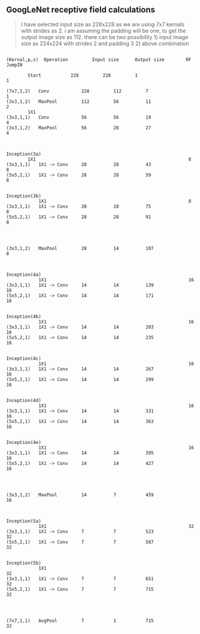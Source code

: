 ## GoogLeNet receptive field calculations

>I have selected input size as 228x228 as we are using 7x7 kernals with strides as 2. i am assuming the padding will be one, to get the 
output image size as 112. there can be two possibility 1) input image size as 224x224 with strides 2 and padding 3 2) above combination

```

(Kernal,p,s)  Operation			Input size		Output size	       RF		
JumpIN		

		Start			228			228			1						1

(7x7,1,2)	Conv			228			112			7						1
(3x3,1,2)	MaxPool			112			56			11						2
		1X1
(3x3,1,1)	Conv			56			56			19						4
(3x3,1,2)	MaxPool			56			28			27						4



Inception(3a)
		1X1															8
(3x3,1,1)	1X1 -> Conv		28			28			43						8			
(5x5,2,1)	1X1 -> Conv		28			28			59						8	


Inception(3b)
			1X1														8
(3x3,1,1)	1X1 -> Conv		28			28			75						8			
(5x5,2,1)	1X1 -> Conv		28			28			91						8	




(3x3,1,2)	MaxPool			28			14			107						8			



Inception(4a)
			1X1														16									
(3x3,1,1)	1X1 -> Conv		14			14			139						16			
(5x5,2,1)	1X1 -> Conv		14			14			171						16	


Inception(4b)
			1X1														16
(3x3,1,1)	1X1 -> Conv		14			14			203						16			
(5x5,2,1)	1X1 -> Conv		14			14			235						16	
	

Inception(4c)
			1X1														16
(3x3,1,1)	1X1 -> Conv		14			14			267						16			
(5x5,2,1)	1X1 -> Conv		14			14			299						16	


Inception(4d)
			1X1														16
(3x3,1,1)	1X1 -> Conv		14			14			331						16			
(5x5,2,1)	1X1 -> Conv		14			14			363						16	


Inception(4e)
			1X1														16
(3x3,1,1)	1X1 -> Conv		14			14			395						16			
(5x5,2,1)	1X1 -> Conv		14			14			427						16	




(3x3,1,2)	MaxPool			14			7			459						16			



Inception(5a)
			1X1														32
(3x3,1,1)	1X1 -> Conv		7			7			523						32			
(5x5,2,1)	1X1 -> Conv		7			7			587						32	


Inception(5b)
			1X1										         			32
(3x3,1,1)	1X1 -> Conv		7			7			651						32			
(5x5,2,1)	1X1 -> Conv		7			7			715						32	




(7x7,1,1)	AvgPool			7			1			715						32



```
